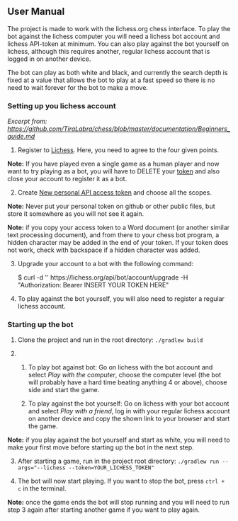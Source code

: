 ## User Manual

The project is made to work with the lichess.org chess interface. To play the bot against the lichess computer you will need a lichess bot account and lichess API-token at minimum. You can also play against the bot yourself on lichess, although this requires another, regular lichess account that is logged in on another device.

The bot can play as both white and black, and currently the search depth is fixed at a value that allows the bot to play at a fast speed so there is no need to wait forever for the bot to make a move.

### Setting up you lichess account

*Excerpt from: https://github.com/TiraLabra/chess/blob/master/documentation/Beginners_guide.md*

1. Register to [Lichess](https://lichess.org/signup). Here, you need to agree to the four given points.

**Note:** If you have played even a single game as a human player and now want to try playing as a bot, you will have to DELETE your [token](https://lichess.org/account/oauth/token) and also close your account to register it as a bot.

2. Create [New personal API access token](https://lichess.org/account/oauth/token/create) and choose all the scopes.

**Note:** Never put your personal token on github or other public files, but store it somewhere as you will not see it again.

**Note:** if you copy your access token to a Word document (or another similar text processing document), and from there to your chess bot program, a hidden character may be added in the end of your token. If your token does not work, check with backspace if a hidden character was added.

3. Upgrade your account to a bot with the following command:

    $ curl -d '' https<span></span>://lichess.org/api/bot/account/upgrade -H "Authorization: Bearer INSERT YOUR TOKEN HERE"

4. To play against the bot yourself, you will also need to register a regular lichess account.

### Starting up the bot

1. Clone the project and run in the root directory: `./gradlew build`

2. 1. To play bot against bot: Go on lichess with the bot account and select *Play with the computer*, choose the computer level (the bot will probably have a hard time beating anything 4 or above), choose side and start the game.

   2. To play against the bot yourself: Go on lichess with your bot account and select *Play with a friend*, log in with your regular lichess account on another device and copy the shown link to your browser and start the game.

**Note:** if you play against the bot yourself and start as white, you will need to make your first move before starting up the bot in the next step.

3. After starting a game, run in the project root directory: `./gradlew run --args="--lichess --token=YOUR_LICHESS_TOKEN" `

4. The bot will now start playing. If you want to stop the bot, press `ctrl + c` in the terminal.

**Note:** once the game ends the bot will stop running and you will need to run step 3 again after starting another game if you want to play again.